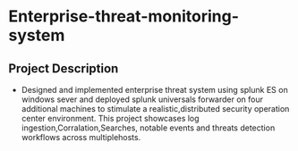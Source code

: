 # Enterprise-threat-monitoring-system
## Project Description
- Designed and implemented enterprise threat system using splunk ES on windows sever and deployed splunk universals forwarder on four additional machines to stimulate a realistic,distributed security operation center environment. This project showcases log ingestion,Corralation,Searches, notable events and threats detection workflows across multiplehosts.
  
